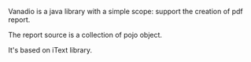 Vanadio is a java library with a simple scope: support the creation of pdf report.

The report source is a collection of pojo object.

It's based on iText library.